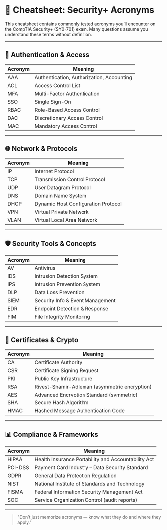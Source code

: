 # 🧠 Cheatsheet: Security+ Acronyms

This cheatsheet contains commonly tested acronyms you’ll encounter on the CompTIA Security+ (SY0-701) exam. Many questions assume you understand these terms without definition.

---

## 🔐 Authentication & Access
| Acronym | Meaning |
|---------|---------|
| AAA | Authentication, Authorization, Accounting |
| ACL | Access Control List |
| MFA | Multi-Factor Authentication |
| SSO | Single Sign-On |
| RBAC | Role-Based Access Control |
| DAC | Discretionary Access Control |
| MAC | Mandatory Access Control |

---

## 🌐 Network & Protocols
| Acronym | Meaning |
|---------|---------|
| IP | Internet Protocol |
| TCP | Transmission Control Protocol |
| UDP | User Datagram Protocol |
| DNS | Domain Name System |
| DHCP | Dynamic Host Configuration Protocol |
| VPN | Virtual Private Network |
| VLAN | Virtual Local Area Network |

---

## 🛡️ Security Tools & Concepts
| Acronym | Meaning |
|---------|---------|
| AV | Antivirus |
| IDS | Intrusion Detection System |
| IPS | Intrusion Prevention System |
| DLP | Data Loss Prevention |
| SIEM | Security Info & Event Management |
| EDR | Endpoint Detection & Response |
| FIM | File Integrity Monitoring |

---

## 📜 Certificates & Crypto
| Acronym | Meaning |
|---------|---------|
| CA | Certificate Authority |
| CSR | Certificate Signing Request |
| PKI | Public Key Infrastructure |
| RSA | Rivest-Shamir-Adleman (asymmetric encryption) |
| AES | Advanced Encryption Standard (symmetric) |
| SHA | Secure Hash Algorithm |
| HMAC | Hashed Message Authentication Code |

---

## 📊 Compliance & Frameworks
| Acronym | Meaning |
|---------|---------|
| HIPAA | Health Insurance Portability and Accountability Act |
| PCI-DSS | Payment Card Industry – Data Security Standard |
| GDPR | General Data Protection Regulation |
| NIST | National Institute of Standards and Technology |
| FISMA | Federal Information Security Management Act |
| SOC | Service Organization Control (audit reports) |

---

> "Don’t just memorize acronyms — know what they do and where they apply."

